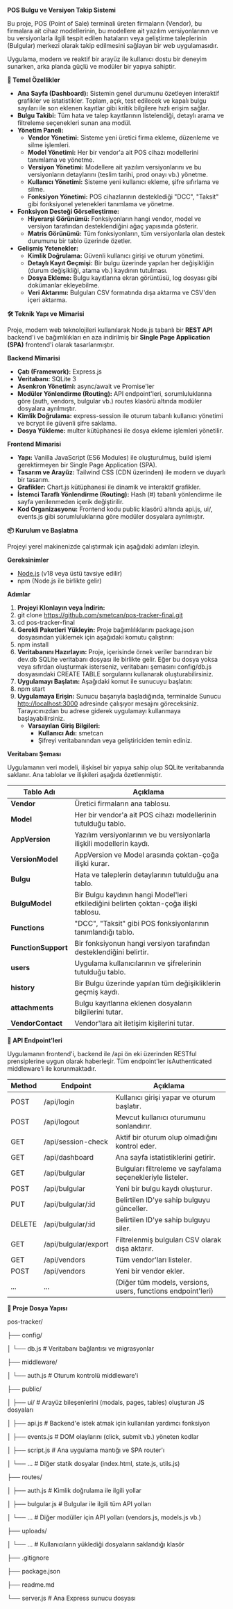 **POS Bulgu ve Versiyon Takip Sistemi**

Bu proje, POS (Point of Sale) terminali üreten firmaların (Vendor), bu firmalara ait cihaz modellerinin, bu modellere ait yazılım versiyonlarının ve bu versiyonlarla ilgili tespit edilen hataların veya geliştirme taleplerinin (Bulgular) merkezi olarak takip edilmesini sağlayan bir web uygulamasıdır.

Uygulama, modern ve reaktif bir arayüz ile kullanıcı dostu bir deneyim sunarken, arka planda güçlü ve modüler bir yapıya sahiptir.

**🚀 Temel Özellikler**

- **Ana Sayfa (Dashboard):** Sistemin genel durumunu özetleyen interaktif grafikler ve istatistikler. Toplam, açık, test edilecek ve kapalı bulgu sayıları ile son eklenen kayıtlar gibi kritik bilgilere hızlı erişim sağlar.
- **Bulgu Takibi:** Tüm hata ve talep kayıtlarının listelendiği, detaylı arama ve filtreleme seçenekleri sunan ana modül.
- **Yönetim Paneli:**
  - **Vendor Yönetimi:** Sisteme yeni üretici firma ekleme, düzenleme ve silme işlemleri.
  - **Model Yönetimi:** Her bir vendor'a ait POS cihazı modellerini tanımlama ve yönetme.
  - **Versiyon Yönetimi:** Modellere ait yazılım versiyonlarını ve bu versiyonların detaylarını (teslim tarihi, prod onayı vb.) yönetme.
  - **Kullanıcı Yönetimi:** Sisteme yeni kullanıcı ekleme, şifre sıfırlama ve silme.
  - **Fonksiyon Yönetimi:** POS cihazlarının desteklediği "DCC", "Taksit" gibi fonksiyonel yetenekleri tanımlama ve yönetme.
- **Fonksiyon Desteği Görselleştirme:**
  - **Hiyerarşi Görünümü:** Fonksiyonların hangi vendor, model ve versiyon tarafından desteklendiğini ağaç yapısında gösterir.
  - **Matris Görünümü:** Tüm fonksiyonların, tüm versiyonlarla olan destek durumunu bir tablo üzerinde özetler.
- **Gelişmiş Yetenekler:**
  - **Kimlik Doğrulama:** Güvenli kullanıcı girişi ve oturum yönetimi.
  - **Detaylı Kayıt Geçmişi:** Bir bulgu üzerinde yapılan her değişikliğin (durum değişikliği, atama vb.) kaydının tutulması.
  - **Dosya Ekleme:** Bulgu kayıtlarına ekran görüntüsü, log dosyası gibi dokümanlar ekleyebilme.
  - **Veri Aktarımı:** Bulguları CSV formatında dışa aktarma ve CSV'den içeri aktarma.

**🛠️ Teknik Yapı ve Mimarisi**

Proje, modern web teknolojileri kullanılarak Node.js tabanlı bir **REST API** backend'i ve bağımlılıkları en aza indirilmiş bir **Single Page Application (SPA)** frontend'i olarak tasarlanmıştır.

**Backend Mimarisi**

- **Çatı (Framework):** Express.js
- **Veritabanı:** SQLite 3
- **Asenkron Yönetimi:** async/await ve Promise'ler
- **Modüler Yönlendirme (Routing):** API endpoint'leri, sorumluluklarına göre (auth, vendors, bulgular vb.) routes klasörü altında modüler dosyalara ayrılmıştır.
- **Kimlik Doğrulama:** express-session ile oturum tabanlı kullanıcı yönetimi ve bcrypt ile güvenli şifre saklama.
- **Dosya Yükleme:** multer kütüphanesi ile dosya ekleme işlemleri yönetilir.

**Frontend Mimarisi**

- **Yapı:** Vanilla JavaScript (ES6 Modules) ile oluşturulmuş, build işlemi gerektirmeyen bir Single Page Application (SPA).
- **Tasarım ve Arayüz:** Tailwind CSS (CDN üzerinden) ile modern ve duyarlı bir tasarım.
- **Grafikler:** Chart.js kütüphanesi ile dinamik ve interaktif grafikler.
- **İstemci Taraflı Yönlendirme (Routing):** Hash (#) tabanlı yönlendirme ile sayfa yenilenmeden içerik değiştirilir.
- **Kod Organizasyonu:** Frontend kodu public klasörü altında api.js, ui/, events.js gibi sorumluluklarına göre modüler dosyalara ayrılmıştır.


**📦 Kurulum ve Başlatma**

Projeyi yerel makinenizde çalıştırmak için aşağıdaki adımları izleyin.

**Gereksinimler**

- [Node.js](https://nodejs.org/) (v18 veya üstü tavsiye edilir)
- npm (Node.js ile birlikte gelir)

**Adımlar**

1. **Projeyi Klonlayın veya İndirin:**
2. git clone https://github.com/smetcan/pos-tracker-final.git
3. cd pos-tracker-final
4. **Gerekli Paketleri Yükleyin:** Proje bağımlılıklarını package.json dosyasından yüklemek için aşağıdaki komutu çalıştırın:
5. npm install
6. **Veritabanını Hazırlayın:** Proje, içerisinde örnek veriler barındıran bir dev.db SQLite veritabanı dosyası ile birlikte gelir. Eğer bu dosya yoksa veya sıfırdan oluşturmak isterseniz, veritabanı şemasını config/db.js dosyasındaki CREATE TABLE sorgularını kullanarak oluşturabilirsiniz.
7. **Uygulamayı Başlatın:** Aşağıdaki komut ile sunucuyu başlatın:
8. npm start
9. **Uygulamaya Erişin:** Sunucu başarıyla başladığında, terminalde Sunucu <http://localhost:3000> adresinde çalışıyor mesajını göreceksiniz. Tarayıcınızdan bu adrese giderek uygulamayı kullanmaya başlayabilirsiniz.
    - **Varsayılan Giriş Bilgileri:**
        - **Kullanıcı Adı:** smetcan
        - Şifreyi veritabanından veya geliştiriciden temin ediniz.


**Veritabanı Şeması**

Uygulamanın veri modeli, ilişkisel bir yapıya sahip olup SQLite veritabanında saklanır. Ana tablolar ve ilişkileri aşağıda özetlenmiştir.

| **Tablo Adı** | **Açıklama** |
| --- | --- |
| **Vendor** | Üretici firmaların ana tablosu. |
| **Model** | Her bir vendor'a ait POS cihazı modellerinin tutulduğu tablo. |
| **AppVersion** | Yazılım versiyonlarının ve bu versiyonlarla ilişkili modellerin kaydı. |
| **VersionModel** | AppVersion ve Model arasında çoktan-çoğa ilişki kurar. |
| **Bulgu** | Hata ve taleplerin detaylarının tutulduğu ana tablo. |
| **BulguModel** | Bir Bulgu kaydının hangi Model'leri etkilediğini belirten çoktan-çoğa ilişki tablosu. |
| **Functions** | "DCC", "Taksit" gibi POS fonksiyonlarının tanımlandığı tablo. |
| **FunctionSupport** | Bir fonksiyonun hangi versiyon tarafından desteklendiğini belirtir. |
| **users** | Uygulama kullanıcılarının ve şifrelerinin tutulduğu tablo. |
| **history** | Bir Bulgu üzerinde yapılan tüm değişikliklerin geçmiş kaydı. |
| **attachments** | Bulgu kayıtlarına eklenen dosyaların bilgilerini tutar. |
| **VendorContact** | Vendor'lara ait iletişim kişilerini tutar. |


**🚀 API Endpoint'leri**

Uygulamanın frontend'i, backend ile /api ön eki üzerinden RESTful prensiplerine uygun olarak haberleşir. Tüm endpoint'ler isAuthenticated middleware'i ile korunmaktadır.

| **Method** | **Endpoint** | **Açıklama** |
| --- | --- | --- |
| POST | /api/login | Kullanıcı girişi yapar ve oturum başlatır. |
| POST | /api/logout | Mevcut kullanıcı oturumunu sonlandırır. |
| GET | /api/session-check | Aktif bir oturum olup olmadığını kontrol eder. |
| GET | /api/dashboard | Ana sayfa istatistiklerini getirir. |
| GET | /api/bulgular | Bulguları filtreleme ve sayfalama seçenekleriyle listeler. |
| POST | /api/bulgular | Yeni bir bulgu kaydı oluşturur. |
| PUT | /api/bulgular/:id | Belirtilen ID'ye sahip bulguyu günceller. |
| DELETE | /api/bulgular/:id | Belirtilen ID'ye sahip bulguyu siler. |
| GET | /api/bulgular/export | Filtrelenmiş bulguları CSV olarak dışa aktarır. |
| GET | /api/vendors | Tüm vendor'ları listeler. |
| POST | /api/vendors | Yeni bir vendor ekler. |
| ... | ... | (Diğer tüm models, versions, users, functions endpoint'leri) |


**📁 Proje Dosya Yapısı**

pos-tracker/

├── config/

│ └── db.js # Veritabanı bağlantısı ve migrasyonlar

├── middleware/

│ └── auth.js # Oturum kontrolü middleware'i

├── public/

│ ├── ui/ # Arayüz bileşenlerini (modals, pages, tables) oluşturan JS dosyaları

│ ├── api.js # Backend'e istek atmak için kullanılan yardımcı fonksiyon

│ ├── events.js # DOM olaylarını (click, submit vb.) yöneten kodlar

│ ├── script.js # Ana uygulama mantığı ve SPA router'ı

│ └── ... # Diğer statik dosyalar (index.html, state.js, utils.js)

├── routes/

│ ├── auth.js # Kimlik doğrulama ile ilgili yollar

│ ├── bulgular.js # Bulgular ile ilgili tüm API yolları

│ └── ... # Diğer modüller için API yolları (vendors.js, models.js vb.)

├── uploads/

│ └── ... # Kullanıcıların yüklediği dosyaların saklandığı klasör

├── .gitignore

├── package.json

├── readme.md

└── server.js # Ana Express sunucu dosyası